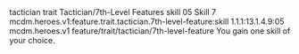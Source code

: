 <ability>
  <metadata>
    <class>tactician</class>
    <feature_type>trait</feature_type>
    <file_dpath>Tactician/7th-Level Features</file_dpath>
    <item_id>skill</item_id>
    <item_index>05</item_index>
    <item_name>Skill</item_name>
    <level>7</level>
    <scc>mcdm.heroes.v1:feature.trait.tactician.7th-level-feature:skill</scc>
    <scdc>1.1.1:13.1.4.9:05</scdc>
    <source>mcdm.heroes.v1</source>
    <type>feature/trait/tactician/7th-level-feature</type>
  </metadata>
  <effects>
    <effect type="mundane">You gain one skill of your choice.</effect>
  </effects>
</ability>

